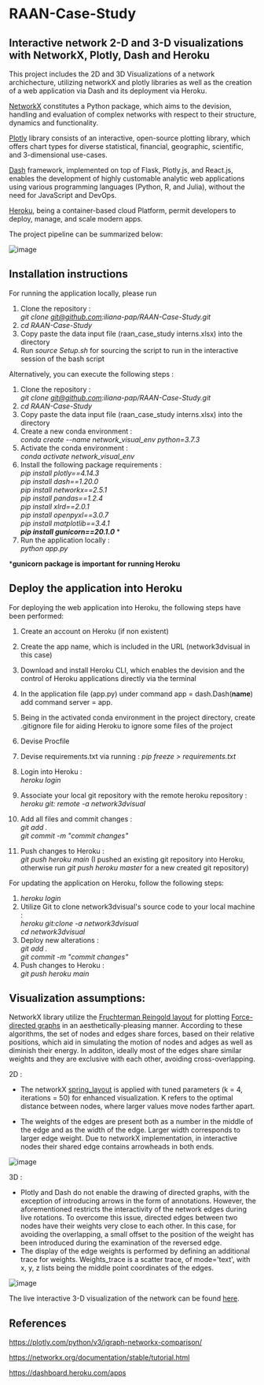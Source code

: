 # RAAN-Case-Study

## Interactive network 2-D and 3-D visualizations with NetworkX, Plotly, Dash and Heroku

This project includes the 2D and 3D Visualizations of a network archichecture, utilizing networkX and plotly libraries as well as the creation of a web application via Dash and its deployment via Heroku.

[NetworkX](https://networkx.org/) constitutes a Python package, which aims to the devision, handling and evaluation of complex networks with respect to their structure, dynamics and functionality. 

[Plotly](https://plotly.com/) library consists of an interactive, open-source plotting library, which offers chart types for diverse statistical, financial, geographic, scientific, and 3-dimensional use-cases.

[Dash](https://dash.plotly.com/introduction#:~:text=Dash%20is%20a%20productive%20Python,works%20with%20data%20in%20Python.) framework, implemented on top of Flask, Plotly.js, and React.js, enables the development of highly customable analytic web applications using various programming languages (Python, R, and Julia), without the need for JavaScript and DevOps.

[Heroku](https://www.heroku.com/what), being a container-based cloud Platform, permit developers to deploy, manage, and scale modern apps.

The project pipeline can be summarized below:

![image](Project_Overview.png)

## Installation instructions

For running the application locally, please run 

1. Clone the repository : \
    _git clone git@github.com:iliana-pap/RAAN-Case-Study.git_
3. _cd RAAN-Case-Study_
4. Copy paste the data input file (raan_case_study interns.xlsx) into the directory
5. Run _source Setup.sh_ for sourcing the script to run in the interactive session of the bash script

Alternatively, you can execute the following steps :

1. Clone the repository : \
    _git clone git@github.com:iliana-pap/RAAN-Case-Study.git_
3. _cd RAAN-Case-Study_
4. Copy paste the data input file (raan_case_study interns.xlsx) into the directory
5. Create a new conda environment : \
   _conda create --name network_visual_env python=3.7.3_
5. Activate the conda environment :\
   _conda activate network_visual_env_
6. Install the following package requirements : \
   _pip install plotly==4.14.3_ \
   _pip install dash==1.20.0_ \
   _pip install networkx==2.5.1_ \
   _pip install pandas==1.2.4_ \
   _pip install xlrd==2.0.1_ \
   _pip install openpyxl==3.0.7_ \
   _pip install matplotlib==3.4.1_\
   **_pip install gunicorn==20.1.0_** *
 7. Run the application locally : \
    _python app.py_
   
  ***gunicorn package is important for running Heroku**
  
 ## Deploy the application into Heroku
 
 For deploying the web application into Heroku, the following steps have been performed:
 1. Create an account on Heroku (if non existent)
 2. Create the app name, which is included in the URL (network3dvisual in this case)
 3. Download and install Heroku CLI, which enables the devision and the control of Heroku applications directly via the terminal
 4. In the application file (app.py) under command app = dash.Dash(__name__) add command server = app.
 5. Being in the activated conda environment in the project directory, create .gitignore file for aiding Heroku to ignore some files of the project
 6. Devise Procfile 
 7. Devise requirements.txt via running :
   _pip freeze > requirements.txt_
   
 8. Login into Heroku : \
    _heroku login_
 9. Associate your local git repository with the remote heroku repository : \
    _heroku git: remote -a network3dvisual_
 10. Add all files and commit changes : \
     _git add ._ \
     _git commit -m "commit changes"_ 
  11. Push changes to Heroku : \
     _git push heroku main_ (I pushed an existing git repository into Heroku, otherwise run _git push heroku master_ for a new created git repository)

For updating the application on Heroku, follow the following steps:
1. _heroku login_
2. Utilize Git to clone network3dvisual's source code to your local machine : \
  _heroku git:clone -a network3dvisual_ \
 _cd network3dvisual_
3. Deploy new alterations : \
    _git add ._ \
    _git commit -m "commit changes"_ 
4.  Push changes to Heroku : \
     _git push heroku main_

  

## Visualization assumptions:

NetworkX library utilize the [Fruchterman Reingold layout](https://github.com/gephi/gephi/wiki/Fruchterman-Reingold) for plotting [Force-directed graphs](https://en.wikipedia.org/wiki/Force-directed_graph_drawing) in an aesthetically-pleasing manner. According to these algorithms, the set of nodes and edges share forces, based on their relative positions, which aid in simulating the motion of nodes and adges as well as diminish their energy. In additon, ideally most of the edges share similar weights and they are exclusive with each other, avoiding cross-overlapping.

 2D :
 
 * The networkX [spring_layout](https://networkx.org/documentation/stable/reference/generated/networkx.drawing.layout.spring_layout.html) is applied  with tuned parameters (k = 4, iterations = 50) for enhanced visualization. K refers to the optimal distance between nodes, where larger values move nodes farther apart. 
 
  * The weights of the edges are present both as a number in the middle of the edge and as the width of the edge. Larger width corresponds to larger edge weight. Due to networkX implementation, in interactive nodes their shared edge contains arrowheads in both ends.

![image](Network_2D_Visualization.png)

3D :

* Plotly and Dash do not enable the drawing of directed graphs, with the exception of introducing arrows in the form of annotations. However, the aforementioned restricts the interactivity of the network edges during live rotations. To overcome this issue, directed edges between two nodes have their weights very close to each other. In this case, for avoiding the overlapping, a small offset to the position of the weight has been introduced during the examination of the reversed edge.
* The display of the edge weights is performed by defining an additional trace for weights. Weights_trace is a scatter trace, of mode='text', with x, y, z lists being the middle point coordinates of the edges. 

![image](Network_3D_Visualization.png)

The live interactive 3-D visualization of the network can be found [here](https://network3dvisual.herokuapp.com/).


## References

https://plotly.com/python/v3/igraph-networkx-comparison/

https://networkx.org/documentation/stable/tutorial.html

https://dashboard.heroku.com/apps
